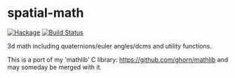 spatial-math
===
[![Hackage](https://img.shields.io/hackage/v/spatial-math.svg)](https://hackage.haskell.org/package/spatial-math) [![Build Status](https://secure.travis-ci.org/ghorn/spatial-math.png?branch=master)](http://travis-ci.org/ghorn/spatial-math)

3d math including quaternions/euler angles/dcms and utility functions.

This is a port of my 'mathlib' C library: https://github.com/ghorn/mathlib and may someday be merged with it.


